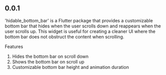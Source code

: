 ## 0.0.1

'hidable_bottom_bar' is a Flutter package that provides a customizable bottom bar that hides when the user scrolls down and reappears when the user scrolls up. This widget is useful for creating a cleaner UI where the bottom bar does not obstruct the content when scrolling.

Features

1) Hides the bottom bar on scroll down
2) Shows the bottom bar on scroll up
3) Customizable bottom bar height and animation duration